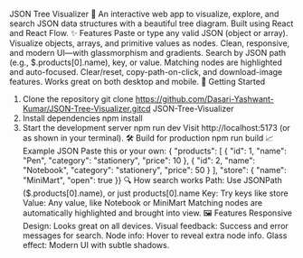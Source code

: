 JSON Tree Visualizer 🌳
An interactive web app to visualize, explore, and search JSON data structures with a beautiful tree diagram. Built using React and React Flow.
✨ Features
Paste or type any valid JSON (object or array).
Visualize objects, arrays, and primitive values as nodes.
Clean, responsive, and modern UI—with glassmorphism and gradients.
Search by JSON path (e.g., $.products[0].name), key, or value.
Matching nodes are highlighted and auto-focused.
Clear/reset, copy-path-on-click, and download-image features.
Works great on both desktop and mobile.
🚀 Getting Started
1. Clone the repository
git clone https://github.com/Dasari-Yashwant-Kumar/JSON-Tree-Visualizer.gitcd JSON-Tree-Visualizer
2. Install dependencies
npm install
3. Start the development server
npm run dev
Visit http://localhost:5173 (or as shown in your terminal).
🛠️ Build for production
npm run build
📈 Example JSON
Paste this or your own:
{  "products": [    { "id": 1, "name": "Pen", "category": "stationery", "price": 10 },    { "id": 2, "name": "Notebook", "category": "stationery", "price": 50 }  ],  "store": {    "name": "MiniMart",    "open": true  }}
🔍 How search works
Path: Use JSONPath ($.products[0].name), or just products[0].name
Key: Try keys like store
Value: Any value, like Notebook or MiniMart
Matching nodes are automatically highlighted and brought into view.
🖼️ Features
Responsive Design: Looks great on all devices.
Visual feedback: Success and error messages for search.
Node info: Hover to reveal extra node info.
Glass effect: Modern UI with subtle shadows.
